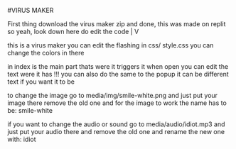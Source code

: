 #VIRUS MAKER

First thing download the virus maker zip and done, this was made on replit so yeah, look down here do edit the code
|
V

this is a virus maker you can edit the flashing in css/ style.css you can change the colors in there

in index is the main part thats were it triggers it when open you can edit the text were it has !!!
you can also do the same to the popup it can be different text if you want it to be

to change the image go to media/img/smile-white.png and just put your image there remove the old one and for the image to work the name has to be: smile-white

if you want to change the audio or sound go to media/audio/idiot.mp3 and just put your audio there and remove the old one and rename the new one with:
idiot
